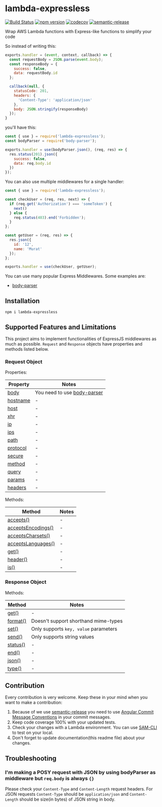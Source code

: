 # lambda-expressless

[![Build Status](https://travis-ci.org/muratcorlu/lambda-expressless.svg?branch=master)](https://travis-ci.org/muratcorlu/lambda-expressless) [![npm version](https://badge.fury.io/js/lambda-expressless.svg)](https://www.npmjs.com/package/lambda-expressless) [![codecov](https://codecov.io/gh/muratcorlu/lambda-expressless/branch/master/graph/badge.svg)](https://codecov.io/gh/muratcorlu/lambda-expressless) [![semantic-release](https://img.shields.io/badge/%20%20%F0%9F%93%A6%F0%9F%9A%80-semantic--release-e10079.svg)](https://github.com/semantic-release/semantic-release)

Wrap AWS Lambda functions with Express-like functions to simplify your code

So instead of writing this:

```js
exports.handler = (event, context, callback) => {
  const requestBody = JSON.parse(event.body);
  const responseBody = {
    success: false,
    data: requestBody.id
  };

  callback(null, {
    statusCode: 201,
    headers: {
      'Content-Type': 'application/json'
    },
    body: JSON.stringify(responseBody)
  });
}
```

you'll have this:

```js
const { use } = require('lambda-expressless');
const bodyParser = require('body-parser');

exports.handler = use(bodyParser.json(), (req, res) => {
  res.status(201).json({
    success: false,
    data: req.body.id
  })
});
```

You can also use multiple middlewares for a single handler:

```js
const { use } = require('lambda-expressless');

const checkUser = (req, res, next) => {
  if (req.get('Authorization') === 'someToken') {
    next()
  } else {
    req.status(403).end('Forbidden');
  }
};

const getUser = (req, res) => {
  res.json({
    id: '12',
    name: 'Murat'
  });
};

exports.handler = use(checkUser, getUser);
```

You can use many popular Express Middlewares. Some examples are:

- [body-parser](https://github.com/expressjs/body-parser)

## Installation

```npm i lambda-expressless```

## Supported Features and Limitations

This project aims to implement functionalities of ExpressJS middlewares as much as possible. `Request` and `Response` objects have properties and methods listed below.

### Request Object

Properties:

| Property    | Notes |
|-------------|-------|
| [body](https://expressjs.com/en/4x/api.html#req.body) | You need to use [body-parser](https://github.com/expressjs/body-parser) |
| [hostname](https://expressjs.com/en/4x/api.html#req.hostname) | - |
| [host](https://expressjs.com/en/4x/api.html#req.host) | - |
| [xhr](https://expressjs.com/en/4x/api.html#req.xhr) | - |
| [ip](https://expressjs.com/en/4x/api.html#req.ip) | - |
| [ips](https://expressjs.com/en/4x/api.html#req.ips) | - |
| [path](https://expressjs.com/en/4x/api.html#req.path) | - |
| [protocol](https://expressjs.com/en/4x/api.html#req.protocol) | - |
| [secure](https://expressjs.com/en/4x/api.html#req.secure) | - |
| [method](https://expressjs.com/en/4x/api.html#req.method) | - |
| [query](https://expressjs.com/en/4x/api.html#req.query) | - |
| [params](https://expressjs.com/en/4x/api.html#req.params) | - |
| [headers](https://expressjs.com/en/4x/api.html#req.headers) | - |

Methods:

| Method    | Notes |
|-------------|-------|
| [accepts()](https://expressjs.com/en/4x/api.html#req.accepts) | - |
| [acceptsEncodings()](https://expressjs.com/en/4x/api.html#req.acceptsEncodings) | - |
| [acceptsCharsets()](https://expressjs.com/en/4x/api.html#req.acceptsCharsets) | - |
| [acceptsLanguages()](https://expressjs.com/en/4x/api.html#req.acceptsLanguages) | - |
| [get()](https://expressjs.com/en/4x/api.html#req.get) | - |
| [header()](https://expressjs.com/en/4x/api.html#req.header) | - |
| [is()](https://expressjs.com/en/4x/api.html#req.is) | - |

### Response Object

Methods:

| Method    | Notes |
|-------------|-------|
| [get()](https://expressjs.com/en/4x/api.html#res.get) | - |
| [format()](https://expressjs.com/en/4x/api.html#res.format) | Doesn't support shorthand mime-types |
| [set()](https://expressjs.com/en/4x/api.html#res.set) | Only supports `key, value` parameters |
| [send()](https://expressjs.com/en/4x/api.html#res.send) | Only supports string values |
| [status()](https://expressjs.com/en/4x/api.html#res.status) | - |
| [end()](https://expressjs.com/en/4x/api.html#res.end) | - |
| [json()](https://expressjs.com/en/4x/api.html#res.json) | - |
| [type()](https://expressjs.com/en/4x/api.html#res.type) | - |

## Contribution

Every contribution is very welcome. Keep these in your mind when you want to make a contribution:

1. Because of we use [semantic-release](https://github.com/semantic-release/semantic-release) you need to use [Angular Commit Message Conventions](https://github.com/angular/angular.js/blob/master/DEVELOPERS.md#-git-commit-guidelines) in your commit messages.
2. Keep code coverage 100% with your updated tests.
3. Check your changes with a Lambda environment. You can use [SAM-CLI](https://docs.aws.amazon.com/serverless-application-model/latest/developerguide/what-is-sam.html) to test on your local.
4. Don't forget to update documentation(this readme file) about your changes.

## Troubleshooting

### I'm making a POSY request with JSON by using bodyParser as middleware but `req.body` is always `{}`

Please check your `Content-Type` and `Content-Length` request headers. For JSON requests `Content-Type` should be `application/json` and `Content-Length` should be size(in bytes) of JSON string in body.
